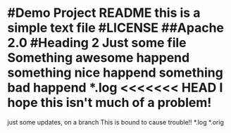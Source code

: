 #Demo Project README
this is a simple text file
#LICENSE 
##Apache 2.0
#Heading 2
Just some file
Something awesome happend
something nice happend
something bad happend
*.log
<<<<<<< HEAD
I hope this isn't much of a problem!
=======
just some updates, on a branch
This is bound to cause trouble!!
*.log
*.orig